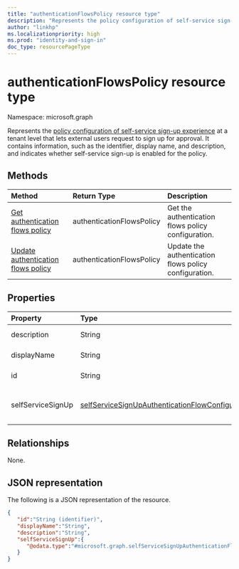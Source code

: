 ```yaml
---
title: "authenticationFlowsPolicy resource type"
description: "Represents the policy configuration of self-service sign-up experience at a tenant level that lets external users request to sign up for approval. "
author: "linkhp"
ms.localizationpriority: high
ms.prod: "identity-and-sign-in"
doc_type: resourcePageType
---
```


# authenticationFlowsPolicy resource type

Namespace: microsoft.graph

Represents the [policy configuration of self-service sign-up experience](../resources/selfservicesignupauthenticationflowconfiguration.md) at a tenant level that lets external users request to sign up for approval. It contains information, such as the identifier, display name, and description, and indicates whether self-service sign-up is enabled for the policy.

## Methods

| Method       | Return Type  |Description|
|:---------------|:--------|:----------|
|[Get authentication flows policy](../api/authenticationflowspolicy-get.md)|authenticationFlowsPolicy|Get the authentication flows policy configuration.|
|[Update authentication flows policy](../api/authenticationflowspolicy-update.md)|authenticationFlowsPolicy|Update the authentication flows policy configuration.|

## Properties

|Property|Type|Description|
|:-------|:---|:----------|
|description|String|Inherited property. A description of the policy. Optional. Read-only.|
|displayName|String| Inherited property. The human-readable name of the policy. Optional. Read-only.|
|id|String| Inherited property. The identifier of the authentication flows policy. Optional. Read-only.|
|selfServiceSignUp|[selfServiceSignUpAuthenticationFlowConfiguration](../resources/selfservicesignupauthenticationflowconfiguration.md) |Contains [selfServiceSignUpAuthenticationFlowConfiguration](../resources/selfservicesignupauthenticationflowconfiguration.md) settings that convey whether self-service sign-up is enabled or disabled. Optional. Read-only. |

## Relationships

None.

## JSON representation

The following is a JSON representation of the resource.
<!-- {
  "blockType": "resource",
  "keyProperty": "id",
  "@odata.type": "microsoft.graph.authenticationFlowsPolicy",
  "openType": false
}
-->

``` json
{
   "id":"String (identifier)",
   "displayName":"String",
   "description":"String",
   "selfServiceSignUp":{
      "@odata.type":"#microsoft.graph.selfServiceSignUpAuthenticationFlowConfiguration"
   }
}
```

